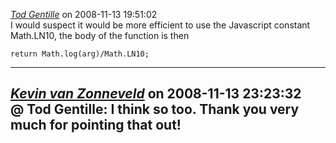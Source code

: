 *[Tod Gentille](www.syncorsystems.com)* on 2008-11-13 19:51:02  
I would suspect it would be more efficient to use the Javascript constant Math.LN10, the body of the  function is then
```
return Math.log(arg)/Math.LN10;
```
---------------------------------------
*[Kevin van Zonneveld](http://kevin.vanzonneveld.net)* on 2008-11-13 23:23:32  
@ Tod Gentille: I think so too. Thank you very much for pointing that out!
---------------------------------------
